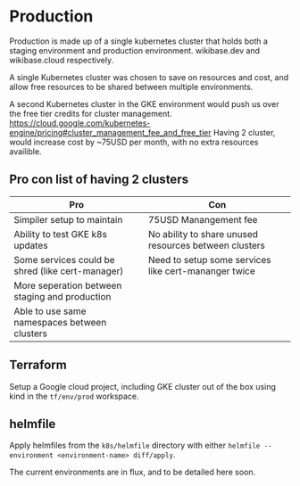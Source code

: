 # Production

Production is made up of a single kubernetes cluster that holds both a staging environment and production environment.
wikibase.dev and wikibase.cloud respectively.

A single Kubernetes cluster was chosen to save on resources and cost, and allow free resources to be shared between multiple environments.

A second Kubernetes cluster in the GKE environment would push us over the free tier credits for cluster management.
https://cloud.google.com/kubernetes-engine/pricing#cluster_management_fee_and_free_tier
Having 2 cluster, would increase cost by ~75USD per month, with no extra resources availible.

## Pro con list of having 2 clusters

| Pro                   | Con                   |
| --------------------- | --------------------- |
| Simpiler setup to maintain                       | 75USD Manangement fee |
| Ability to test GKE k8s updates | No ability to share unused resources between clusters |
| Some services could be shred (like cert-manager) | Need to setup some services like cert-mananger twice |
| More seperation between staging and production | |
| Able to use same namespaces between clusters | |

## Terraform

Setup a Google cloud project, including GKE cluster out of the box using kind in the `tf/env/prod` workspace.

## helmfile

Apply helmfiles from the `k8s/helmfile` directory with either `helmfile --environment <environment-name> diff/apply`.

The current environments are in flux, and to be detailed here soon.